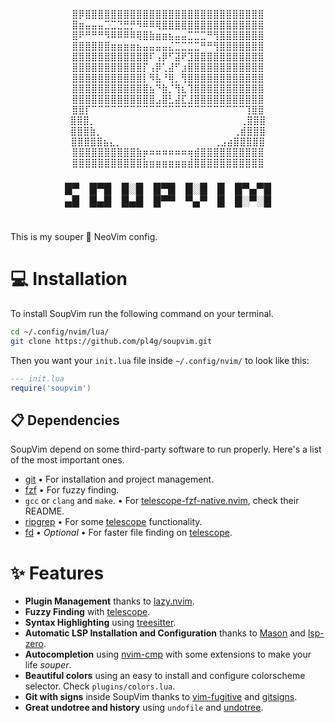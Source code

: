 <div align='center'>
⣿⡿⣿⣿⣿⣿⣿⣿⣿⣿⣿⣿⣿⣿⣿⣿⣿⣿⣿⣿⣿⣿⣿⣿⣿⣿⣿⣿⣿⣿<br>
⣿⣶⣤⣤⣤⣉⣉⣙⣛⡛⠻⠿⠿⢿⣿⣿⣿⣿⣿⣿⣿⣿⣿⣿⣿⣿⣿⣿⣿⣿<br>
⣿⠟⠛⠛⠛⠻⠿⠿⠿⠿⢿⣿⣷⣶⣶⣦⣤⣤⣉⣉⣉⠛⢻⣿⣿⣿⣿⣿⣿⣿<br>
⣿⣿⣿⣿⣿⣿⣶⣶⣶⣶⣦⣤⣤⣤⣤⣌⣉⣉⣉⣉⠛⠛⢻⣿⣿⣿⣿⣿⣿⣿<br>
⣿⣿⣿⣿⣿⣿⣿⣿⣿⣿⣿⣿⠏⢠⡿⠋⣽⠟⣹⣿⣿⣿⣿⣿⣿⣿⣿⣿⣿⣿<br>
⣿⣿⣿⣿⣿⣿⣿⣿⣿⣿⣿⡏⢠⡿⢁⣼⠋⣰⣿⣿⣿⣿⣿⣿⣿⣿⣿⣿⣿⣿<br>
⣿⣿⣿⣿⣿⣿⣿⣿⣿⣿⣿⡇⠻⣧⠘⢿⡀⢻⣿⣿⣿⣿⣿⣿⣿⣿⣿⣿⣿⣿<br>
⣿⣿⣿⣿⣿⣿⣿⣿⣿⣿⣿⣿⣦⠙⣷⡈⢻⣆⢹⣿⣿⣿⣿⣿⣿⣿⣿⣿⣿⣿<br>
⣿⣿⣿⣿⣿⣿⣿⣿⣿⣿⣿⣿⣿⣠⣿⣃⣼⣏⣸⣿⣿⣿⣿⣿⣿⣿⣿⣿⣿⣿<br>
⣿⣿⡏⠉⠉⠉⠉⠉⠉⠉⠉⠉⠉⠉⠉⠉⠉⠉⠉⠉⠉⠉⠉⠉⠉⠉⠉⢹⣿⣿<br>
⣿⣿⣿⡀                                 ⢀⣿⣿⣿<br>
⣿⣿⣿⣷⡀                              ⢀⣾⣿⣿⣿<br>
⣿⣿⣿⣿⣿⣦⣄⡀                     ⢀⣠⣴⣿⣿⣿⣿⣿<br>
⣿⣿⣿⣿⣿⣿⣿⣿⣿⣿⣷⡶⠶⠶⠶⠶⠶⠶⢶⣾⣿⣿⣿⣿⣿⣿⣿⣿⣿⣿<br>
⣿⣿⣿⣿⣿⣿⣿⣿⣿⣿⣿⣷⣶⣶⣶⣶⣶⣶⣾⣿⣿⣿⣿⣿⣿⣿⣿⣿⣿⣿<br>

<h3>
█▀ █▀█ █░█ █▀█ █░█ █ █▀▄▀█<br>
▄█ █▄█ █▄█ █▀▀ ▀▄▀ █ █░▀░█<br>
</h3>

</div>

<h1></h1>

This is my souper 🥣 NeoVim config.

# 💻 Installation

To install SoupVim run the following command on your terminal.

```sh
cd ~/.config/nvim/lua/
git clone https://github.com/pl4g/soupvim.git
```

Then you want your `init.lua` file inside `~/.config/nvim/` to look like this:

```lua
--- init.lua
require('soupvim')
```

## 📋 Dependencies

SoupVim depend on some third-party software to run properly. Here's a list of the most important ones.

- [git](https://git-scm.com/) • For installation and project management.
- [fzf](https://github.com/junegunn/fzf) • For fuzzy finding.
- `gcc` or `clang` and `make`. • For [telescope-fzf-native.nvim](https://github.com/nvim-telescope/telescope-fzf-native.nvim), check their README.
- [ripgrep](https://github.com/BurntSushi/ripgrep) • For some [telescope](https://github.com/nvim-telescope/telescope.nvim?tab=readme-ov-file#suggested-dependencies) functionality.
- [fd]() • *Optional* • For faster file finding on [telescope](https://github.com/nvim-telescope/telescope.nvim?tab=readme-ov-file#optional-dependencies).

# ✨ Features

- **Plugin Management** thanks to [lazy.nvim](https://github.com/folke/lazy.nvim).
- **Fuzzy Finding** with [telescope](https://github.com/nvim-telescope/telescope.nvim).
- **Syntax Highlighting** using [treesitter](https://github.com/nvim-treesitter/nvim-treesitter).
- **Automatic LSP Installation and Configuration** thanks to [Mason](https://github.com/williamboman/mason.nvim) and [lsp-zero](https://github.com/VonHeikemen/lsp-zero.nvim).
- **Autocompletion** using [nvim-cmp](https://github.com/hrsh7th/nvim-cmp) with some extensions to make your life *souper*.
- **Beautiful colors** using an easy to install and configure colorscheme selector. Check `plugins/colors.lua`.
- **Git with signs** inside SoupVim thanks to [vim-fugitive](https://github.com/tpope/vim-fugitive) and [gitsigns](https://github.com/lewis6991/gitsigns.nvim).
- **Great undotree and history** using `undofile` and [undotree](https://github.com/mbbill/undotree).
